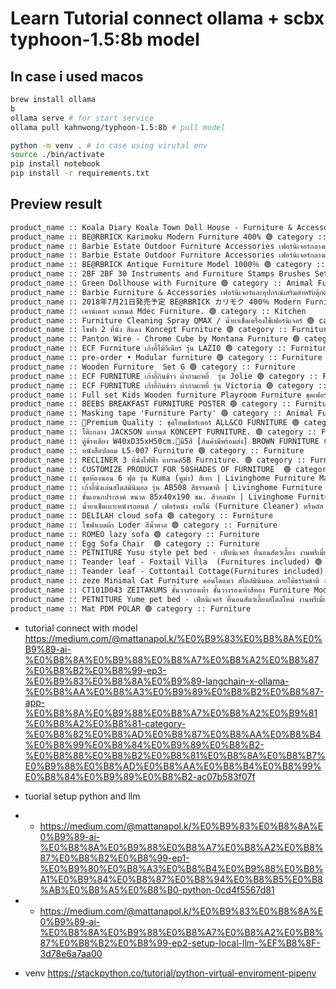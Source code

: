 # Learn Tutorial connect ollama + scbx typhoon-1.5:8b model


## In case i used macos
```sh
brew install ollama
b
ollama serve # for start service
ollama pull kahnwong/typhoon-1.5:8b # pull model

python -m venv . # in case using virutal env
source ./bin/activate
pip install notebook
pip install -r requirements.txt 
```

## Preview result
```txt
product_name :: Koala Diary Koala Town Doll House - Furniture & Accessories : Room&Shop  🟢 category :: Furniture
product_name :: BE@RBRICK Karimoku Modern Furniture 400% 🟢 category :: Furniture
product_name :: Barbie Estate Outdoor Furniture Accessories เฟอร์นิเจอร์กลางแจ้งของตุ๊กตาบาร์บี้  🟢 category :: Outdoor
product_name :: Barbie Estate Outdoor Furniture Accessories เฟอร์นิเจอร์กลางแจ้งของตุ๊กตาบาร์บี้  🟢 category :: Outdoor
product_name :: BE@RBRICK Antique Furniture Model 1000％ 🟢 category :: Animal Furniture
product_name :: 2BF 2BF 30 Instruments and Furniture Stamps Brushes Set |PROCREAT BRUSHED| 🟢 category :: Other
product_name :: Green Dollhouse with Furniture 🟢 category :: Animal Furniture
product_name :: Barbie Furniture & Accessories เฟอร์นิเจอร์และอุปกรณ์เสริมสำหรับตุ๊กตาบาร์บี้  🟢 category :: Furniture
product_name :: 2018年7月21日発売予定 BE@RBRICK カリモク 400％ Modern Furniture 🟢 category :: Animal Furniture
product_name :: เคาน์เตอร์ แบรนด์ Mdec Furniture. 🟢 category :: Kitchen
product_name :: Furniture Cleaning Spray QMAX / น้ำยาเช็ดเครื่องใช้เฟอร์นิเจอร์ 🟢 category :: Furniture
product_name :: โซฟา 2 ที่นั่ง สีแดง Koncept​ Furniture​ 🟢 category :: Furniture
product_name :: Panton Wire - Chrome Cube by Montana Furniture 🟢 category :: Furniture
product_name :: ECF Furniture เก้าอี้ไม้วีเนียร์ รุ่น LAZIO 🟢 category :: Furniture
product_name :: pre-order • Modular furniture 🟢 category :: Furniture
product_name :: Wooden Furniture  Set G 🟢 category :: Furniture
product_name :: ECF FURNITURE เก้าอี้กินข้าว ผ้ากำมะหยี่  รุ่น Jolie 🟢 category :: Furniture
product_name :: ECF FURNITURE เก้าอี้กินข้าว ผ้ากำมะหยี่ รุ่น Victoria 🟢 category :: Furniture
product_name :: Full set Kids Wooden furniture Playroom Furniture ชุดเฟอร์นิเจอร์ไม้เด็ก 🟢 category :: Furniture
product_name :: BEEBS BREAKFAST FURNITURE POSTER 🟢 category :: Furniture
product_name :: Masking tape 'Furniture Party' 🟢 category :: Animal Furniture
product_name :: 🌈Premium Quality : ชุดโฮมเธียร์เตอร์ ALL&CO FURNITURE 🟢 category :: Furniture
product_name :: โต๊ะกลาง JACKSON แบรนด์ KONCEPT FURNITURE. 🟢 category :: Furniture
product_name :: ตู้ข้างเตียง W40xD35xH50cm.🌈มี5สี [สินค้ามีพร้อมส่ง] BROWN FURNITURE 🟢 category :: Furniture
product_name :: หนังสือปลอม L5-007 Furniture 🟢 category :: Furniture
product_name :: RECLINER 3 ที่นั่งไฟฟ้า แบรนด์SB Furniture. 🟢 category :: Furniture
product_name :: CUSTOMIZE PRODUCT FOR 50SHADES OF FURNITURE  🟢 category :: Furniture
product_name :: ชุดห้องนอน 6 ฟุต รุ่น Kuma (คูม่า) สีเทา | Livinghome Furniture Mall. 🟢 category :: Bedding
product_name :: เก้าอี้นั่งเล่นสไตล์มินิมอล รุ่น AB508 สีธรรมชาติ | Livinghome Furniture Mall. 🟢 category :: Furniture
product_name :: ชั้นเอนกประสงค์ ขนาด 85x40x190 ซม. สีวอลนัท | Livinghome Furniture Mall. 🟢 category :: Furniture
product_name :: น้ำยาเช็ดเบาะหนังรถยนต์ / เฟอร์หนัง งานไม้ (Furniture Cleaner) ทรีพลัส 🟢 category :: Furniture
product_name :: DELILAH cloud sofa 🟢 category :: Furniture
product_name :: โซฟาเบดผ้า Loder สีน้ำตาล 🟢 category :: Furniture
product_name :: ROMEO lazy sofa 🟢 category :: Furniture
product_name :: Egg Sofa Chair  🟢 category :: Furniture
product_name :: PETNITURE Yusu style pet bed - เพ็ทนิเจอร์ ที่นอนสัตว์เลี้ยง งานพรีเมี่ยม  🟢 category :: Animal Furniture
product_name :: Teander leaf - Foxtail Villa  (Furnitures included) 🟢 category :: Furniture
product_name :: Teander leaf - Cottontail Cottage(Furnitures included) 🟢 category :: Animal Furniture
product_name :: zeze Minimal Cat Furniture คอนโดแมว สไตล์มินิมอล ลายไม้ธรรมชาติ งาน handmade  🟢 category :: Animal Furniture
product_name :: CT101D043 ZEITAKUMS ชั้นวางรองเท้า ชั้นวางรองเท้าสีทอง Furniture Modern  🟢 category :: Furniture
product_name :: PETNITURE Yume pet bed - เพ็ทนิเจอร์ ที่นอนสัตว์เลี้ยงสไตล์ใหม่ งานพรีเมี่ยม  🟢 category :: Animal Furniture
product_name :: Mat PDM POLAR 🟢 category :: Furniture
```


- tutorial connect with model
https://medium.com/@mattanapol.k/%E0%B9%83%E0%B8%8A%E0%B9%89-ai-%E0%B8%8A%E0%B9%88%E0%B8%A7%E0%B8%A2%E0%B8%87%E0%B8%B2%E0%B8%99-ep3-%E0%B9%83%E0%B8%8A%E0%B9%89-langchain-x-ollama-%E0%B8%AA%E0%B8%A3%E0%B9%89%E0%B8%B2%E0%B8%87-app-%E0%B8%8A%E0%B9%88%E0%B8%A7%E0%B8%A2%E0%B9%81%E0%B8%A2%E0%B8%81-category-%E0%B8%82%E0%B8%AD%E0%B8%87%E0%B8%AA%E0%B8%B4%E0%B8%99%E0%B8%84%E0%B9%89%E0%B8%B2-%E0%B8%88%E0%B8%B2%E0%B8%81%E0%B8%8A%E0%B8%B7%E0%B9%88%E0%B8%AD%E0%B8%AA%E0%B8%B4%E0%B8%99%E0%B8%84%E0%B9%89%E0%B8%B2-ac07b583f07f

- tuorial setup python and llm
- - https://medium.com/@mattanapol.k/%E0%B9%83%E0%B8%8A%E0%B9%89-ai-%E0%B8%8A%E0%B9%88%E0%B8%A7%E0%B8%A2%E0%B8%87%E0%B8%B2%E0%B8%99-ep1-%E0%B9%80%E0%B8%A3%E0%B8%B4%E0%B9%88%E0%B8%A1%E0%B9%84%E0%B8%87%E0%B8%94%E0%B8%B5%E0%B8%AB%E0%B8%A5%E0%B8%B0-python-0cd4f5567d81
- - https://medium.com/@mattanapol.k/%E0%B9%83%E0%B8%8A%E0%B9%89-ai-%E0%B8%8A%E0%B9%88%E0%B8%A7%E0%B8%A2%E0%B8%87%E0%B8%B2%E0%B8%99-ep2-setup-local-llm-%EF%B8%8F-3d78e6a7aa00

- venv
https://stackpython.co/tutorial/python-virtual-enviroment-pipenv
